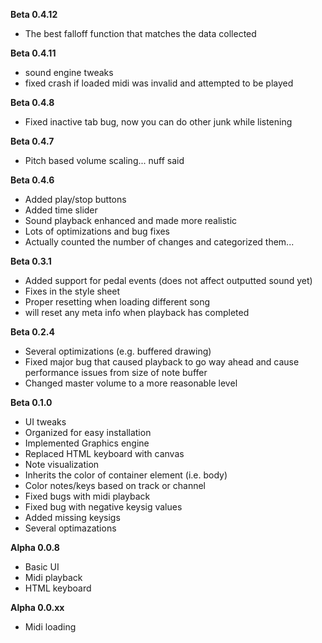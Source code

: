 **Beta 0.4.12**
- The best falloff function that matches the data collected

**Beta 0.4.11**
- sound engine tweaks
- fixed crash if loaded midi was invalid and attempted to be played

**Beta 0.4.8**
- Fixed inactive tab bug, now you can do other junk while listening

**Beta 0.4.7**
- Pitch based volume scaling... nuff said

**Beta 0.4.6**
- Added play/stop buttons
- Added time slider
- Sound playback enhanced and made more realistic
- Lots of optimizations and bug fixes
- Actually counted the number of changes and categorized them...

**Beta 0.3.1**
- Added support for pedal events (does not affect outputted sound yet)
- Fixes in the style sheet
- Proper resetting when loading different song
- will reset any meta info when playback has completed

**Beta 0.2.4**
- Several optimizations (e.g. buffered drawing)
- Fixed major bug that caused playback to go way ahead and cause performance issues from size of note buffer
- Changed master volume to a more reasonable level

**Beta 0.1.0**
- UI tweaks
- Organized for easy installation
- Implemented Graphics engine
- Replaced HTML keyboard with canvas
- Note visualization
- Inherits the color of container element (i.e. body)
- Color notes/keys based on track or channel
- Fixed bugs with midi playback
- Fixed bug with negative keysig values
- Added missing keysigs
- Several optimazations

**Alpha 0.0.8**
- Basic UI
- Midi playback
- HTML keyboard

**Alpha 0.0.xx**
- Midi loading
